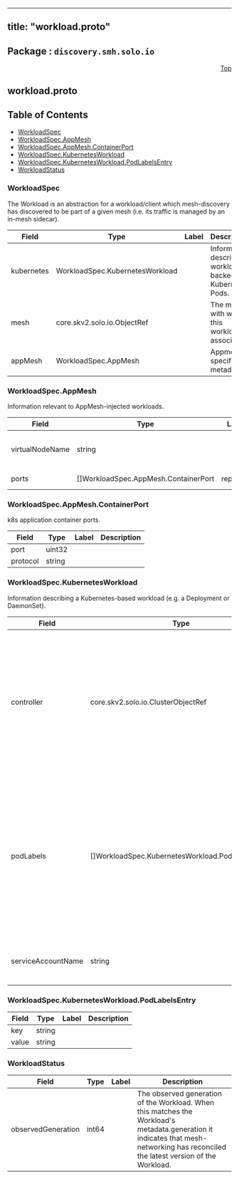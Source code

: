 
---
title: "workload.proto"
---

## Package : `discovery.smh.solo.io`



<a name="top"></a>

<a name="API Reference for workload.proto"></a>
<p align="right"><a href="#top">Top</a></p>

## workload.proto


## Table of Contents
  - [WorkloadSpec](#discovery.smh.solo.io.WorkloadSpec)
  - [WorkloadSpec.AppMesh](#discovery.smh.solo.io.WorkloadSpec.AppMesh)
  - [WorkloadSpec.AppMesh.ContainerPort](#discovery.smh.solo.io.WorkloadSpec.AppMesh.ContainerPort)
  - [WorkloadSpec.KubernetesWorkload](#discovery.smh.solo.io.WorkloadSpec.KubernetesWorkload)
  - [WorkloadSpec.KubernetesWorkload.PodLabelsEntry](#discovery.smh.solo.io.WorkloadSpec.KubernetesWorkload.PodLabelsEntry)
  - [WorkloadStatus](#discovery.smh.solo.io.WorkloadStatus)







<a name="discovery.smh.solo.io.WorkloadSpec"></a>

### WorkloadSpec
The Workload is an abstraction for a workload/client which mesh-discovery has discovered to be part of a given mesh (i.e. its traffic is managed by an in-mesh sidecar).


| Field | Type | Label | Description |
| ----- | ---- | ----- | ----------- |
| kubernetes | WorkloadSpec.KubernetesWorkload |  | Information describing workloads backed by Kubernetes Pods. |
| mesh | core.skv2.solo.io.ObjectRef |  | The mesh with which this workload is associated. |
| appMesh | WorkloadSpec.AppMesh |  | Appmesh specific metadata. |






<a name="discovery.smh.solo.io.WorkloadSpec.AppMesh"></a>

### WorkloadSpec.AppMesh
Information relevant to AppMesh-injected workloads.


| Field | Type | Label | Description |
| ----- | ---- | ----- | ----------- |
| virtualNodeName | string |  | The value of the env var APPMESH_VIRTUAL_NODE_NAME on the Appmesh envoy proxy container. |
| ports | []WorkloadSpec.AppMesh.ContainerPort | repeated | Needed for declaring Appmesh VirtualNode listeners. |






<a name="discovery.smh.solo.io.WorkloadSpec.AppMesh.ContainerPort"></a>

### WorkloadSpec.AppMesh.ContainerPort
k8s application container ports.


| Field | Type | Label | Description |
| ----- | ---- | ----- | ----------- |
| port | uint32 |  |  |
| protocol | string |  |  |






<a name="discovery.smh.solo.io.WorkloadSpec.KubernetesWorkload"></a>

### WorkloadSpec.KubernetesWorkload
Information describing a Kubernetes-based workload (e.g. a Deployment or DaemonSet).


| Field | Type | Label | Description |
| ----- | ---- | ----- | ----------- |
| controller | core.skv2.solo.io.ClusterObjectRef |  | Resource ref to the underlying kubernetes controller which is managing the pods associated with the workloads. It has the generic name controller as it can represent a deployment, daemonset, or statefulset. |
| podLabels | []WorkloadSpec.KubernetesWorkload.PodLabelsEntry | repeated | These are the labels directly from the pods that this controller owns. NB: these labels are read directly from the pod template metadata.labels defined in the workload spec. We need these to determine which services are backed by this workload. |
| serviceAccountName | string |  | Service account attached to the pods owned by this controller. |






<a name="discovery.smh.solo.io.WorkloadSpec.KubernetesWorkload.PodLabelsEntry"></a>

### WorkloadSpec.KubernetesWorkload.PodLabelsEntry



| Field | Type | Label | Description |
| ----- | ---- | ----- | ----------- |
| key | string |  |  |
| value | string |  |  |






<a name="discovery.smh.solo.io.WorkloadStatus"></a>

### WorkloadStatus



| Field | Type | Label | Description |
| ----- | ---- | ----- | ----------- |
| observedGeneration | int64 |  | The observed generation of the Workload. When this matches the Workload's metadata.generation it indicates that mesh-networking has reconciled the latest version of the Workload. |





 <!-- end messages -->

 <!-- end enums -->

 <!-- end HasExtensions -->

 <!-- end services -->

